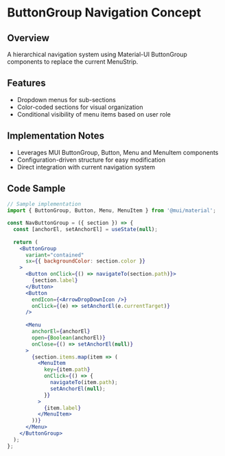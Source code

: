# ButtonGroup Navigation Concept

## Overview
A hierarchical navigation system using Material-UI ButtonGroup components to replace the current MenuStrip.

## Features
- Dropdown menus for sub-sections
- Color-coded sections for visual organization
- Conditional visibility of menu items based on user role

## Implementation Notes
- Leverages MUI ButtonGroup, Button, Menu and MenuItem components
- Configuration-driven structure for easy modification
- Direct integration with current navigation system

## Code Sample
```jsx
// Sample implementation
import { ButtonGroup, Button, Menu, MenuItem } from '@mui/material';

const NavButtonGroup = ({ section }) => {
  const [anchorEl, setAnchorEl] = useState(null);
  
  return (
    <ButtonGroup 
      variant="contained" 
      sx={{ backgroundColor: section.color }}
    >
      <Button onClick={() => navigateTo(section.path)}>
        {section.label}
      </Button>
      <Button 
        endIcon={<ArrowDropDownIcon />}
        onClick={(e) => setAnchorEl(e.currentTarget)}
      />
      
      <Menu
        anchorEl={anchorEl}
        open={Boolean(anchorEl)}
        onClose={() => setAnchorEl(null)}
      >
        {section.items.map(item => (
          <MenuItem 
            key={item.path}
            onClick={() => {
              navigateTo(item.path);
              setAnchorEl(null);
            }}
          >
            {item.label}
          </MenuItem>
        ))}
      </Menu>
    </ButtonGroup>
  );
};
